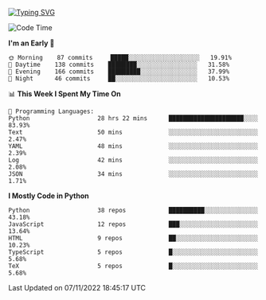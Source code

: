 [![Typing SVG](https://readme-typing-svg.demolab.com?font=Fira+Code&pause=1000&width=435&lines=Welcome+to+theArjun's+Profile)](https://git.io/typing-svg)


<!--START_SECTION:waka-->
![Code Time](http://img.shields.io/badge/Code%20Time-2%2C725%20hrs%2011%20mins-blue)

**I'm an Early 🐤** 

```text
🌞 Morning    87 commits     █████░░░░░░░░░░░░░░░░░░░░   19.91% 
🌆 Daytime    138 commits    ████████░░░░░░░░░░░░░░░░░   31.58% 
🌃 Evening    166 commits    █████████░░░░░░░░░░░░░░░░   37.99% 
🌙 Night      46 commits     ██░░░░░░░░░░░░░░░░░░░░░░░   10.53%

```


📊 **This Week I Spent My Time On** 

```text
💬 Programming Languages: 
Python                   28 hrs 22 mins      █████████████████████░░░░   83.93% 
Text                     50 mins             ░░░░░░░░░░░░░░░░░░░░░░░░░   2.47% 
YAML                     48 mins             ░░░░░░░░░░░░░░░░░░░░░░░░░   2.39% 
Log                      42 mins             ░░░░░░░░░░░░░░░░░░░░░░░░░   2.08% 
JSON                     34 mins             ░░░░░░░░░░░░░░░░░░░░░░░░░   1.71%

```

**I Mostly Code in Python** 

```text
Python                   38 repos            ██████████░░░░░░░░░░░░░░░   43.18% 
JavaScript               12 repos            ███░░░░░░░░░░░░░░░░░░░░░░   13.64% 
HTML                     9 repos             ██░░░░░░░░░░░░░░░░░░░░░░░   10.23% 
TypeScript               5 repos             █░░░░░░░░░░░░░░░░░░░░░░░░   5.68% 
TeX                      5 repos             █░░░░░░░░░░░░░░░░░░░░░░░░   5.68%

```



 Last Updated on 07/11/2022 18:45:17 UTC
<!--END_SECTION:waka-->